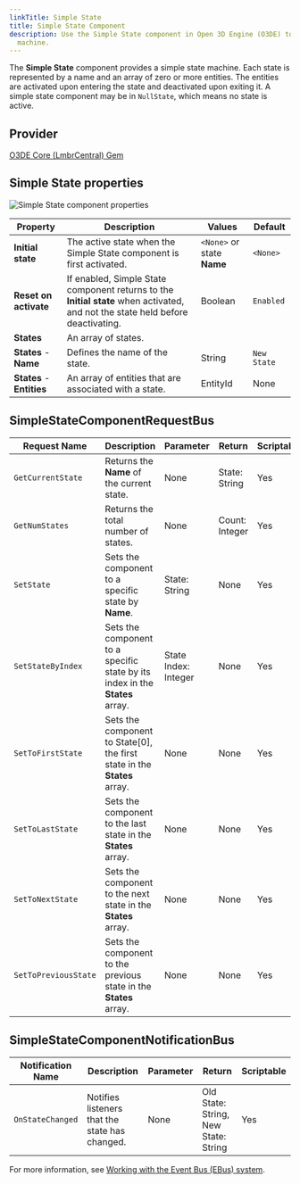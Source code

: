 ```yaml
---
linkTitle: Simple State
title: Simple State Component
description: Use the Simple State component in Open 3D Engine (O3DE) to provide a simple state
  machine.
---
```


The **Simple State** component provides a simple state machine. Each state is represented by a name and an array of zero or more entities. The entities are activated upon entering the state and deactivated upon exiting it. A simple state component may be in `NullState`, which means no state is active.

## Provider

[O3DE Core (LmbrCentral) Gem](/docs/user-guide/gems/reference/o3de-core)

## Simple State properties

![Simple State component properties](/images/user-guide/components/reference/gameplay/simple-state-component.png)

| Property | Description | Values | Default |
|-|-|-|-|
| **Initial state** | The active state when the Simple State component is first activated. | `<None>` or state **Name** | `<None>` |
| **Reset on activate** | If enabled, Simple State component returns to the **Initial state** when activated, and not the state held before deactivating. | Boolean | `Enabled` |
| **States** | An array of states. |  |  |
| **States** - **Name** | Defines the name of the state. | String | `New State` |
| **States** - **Entities** | An array of entities that are associated with a state. | EntityId | None |

## SimpleStateComponentRequestBus

| Request Name | Description | Parameter | Return | Scriptable |
|-|-|-|-|-|
| `GetCurrentState` | Returns the **Name** of the current state. | None | State: String | Yes |
| `GetNumStates` | Returns the total number of states. | None | Count: Integer | Yes |
| `SetState` | Sets the component to a specific state by **Name**. | State: String | None | Yes |
| `SetStateByIndex` | Sets the component to a specific state by its index in the **States** array. | State Index: Integer | None | Yes |
| `SetToFirstState` | Sets the component to State[0], the first state in the **States** array. | None | None | Yes |
| `SetToLastState` | Sets the component to the last state in the **States** array. | None | None | Yes |
| `SetToNextState` | Sets the component to the next state in the **States** array. | None | None | Yes |
| `SetToPreviousState` | Sets the component to the previous state in the **States** array. | None | None | Yes |


## SimpleStateComponentNotificationBus

| Notification Name | Description | Parameter | Return | Scriptable |
|-|-|-|-|-|
| `OnStateChanged` | Notifies listeners that the state has changed. | None | Old State: String, New State: String | Yes |

For more information, see [Working with the Event Bus (EBus) system](/docs/user-guide/programming/ebus/).
